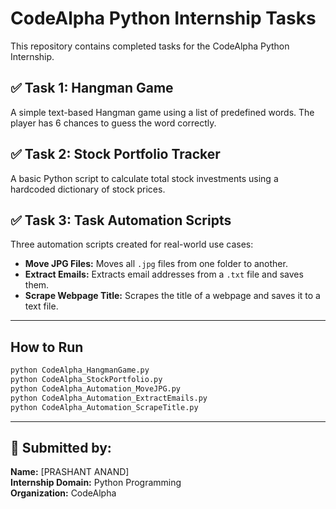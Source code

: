 # CodeAlpha Python Internship Tasks

This repository contains completed tasks for the CodeAlpha Python Internship.

## ✅ Task 1: Hangman Game
A simple text-based Hangman game using a list of predefined words. The player has 6 chances to guess the word correctly.

## ✅ Task 2: Stock Portfolio Tracker
A basic Python script to calculate total stock investments using a hardcoded dictionary of stock prices.

## ✅ Task 3: Task Automation Scripts
Three automation scripts created for real-world use cases:
- **Move JPG Files:** Moves all `.jpg` files from one folder to another.
- **Extract Emails:** Extracts email addresses from a `.txt` file and saves them.
- **Scrape Webpage Title:** Scrapes the title of a webpage and saves it to a text file.

---

## How to Run
```bash
python CodeAlpha_HangmanGame.py
python CodeAlpha_StockPortfolio.py
python CodeAlpha_Automation_MoveJPG.py
python CodeAlpha_Automation_ExtractEmails.py
python CodeAlpha_Automation_ScrapeTitle.py
```

---

## 💼 Submitted by:
**Name:** [PRASHANT ANAND]  
**Internship Domain:** Python Programming  
**Organization:** CodeAlpha  
